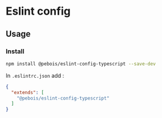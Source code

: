 # Eslint config

## Usage

### Install

```sh
npm install @pebois/eslint-config-typescript --save-dev
````

In `.eslintrc.json` add :

```json
{
  "extends": [
    "@pebois/eslint-config-typescript"
  ]
}
```
